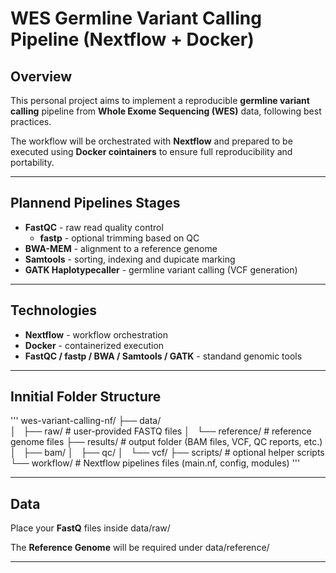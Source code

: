 # WES Germline Variant Calling Pipeline (Nextflow + Docker)

## Overview
This personal project aims to implement a reproducible **germline variant calling** pipeline from **Whole Exome Sequencing (WES)** data, following best practices.

The workflow will be orchestrated with **Nextflow** and prepared to be executed using **Docker cointainers** to ensure full reproducibility and portability.


---

## Plannend Pipelines Stages
- **FastQC** - raw read quality control
	- **fastp** - optional trimming based on QC
- **BWA-MEM** - alignment to a reference genome
- **Samtools** - sorting, indexing and dupicate marking
- **GATK Haplotypecaller** - germline variant calling (VCF generation)


---

## Technologies
- **Nextflow** - workflow orchestration
- **Docker** - containerized execution
- **FastQC / fastp / BWA / Samtools / GATK** - standand genomic tools


---

## Innitial Folder Structure
'''
wes-variant-calling-nf/
├── data/		
│   ├── raw/		# user-provided FASTQ files
│   └── reference/	# reference genome files
├── results/		# output folder (BAM files, VCF, QC reports, etc.)
│   ├── bam/
│   ├── qc/
│   └── vcf/
├── scripts/		# optional helper scripts
└── workflow/		# Nextflow pipelines files (main.nf, config, modules)
'''

---

## Data 

Place your **FastQ** files inside data/raw/


The **Reference Genome** will be required under data/reference/


---

